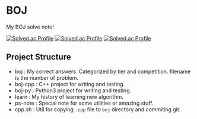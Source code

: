 # BOJ

My BOJ solve note!

[![Solved.ac Profile](https://solvedac-cards-starcea.paring.moe/profile/5tarlight?size=200)](https://solved.ac/5tarlight)
[![Solved.ac Profile](https://solvedac-cards-starcea.paring.moe/problems/5tarlight)](https://solved.ac/5tarlight)
[![Solved.ac Profile](https://solvedac-cards-starcea.paring.moe/tags/5tarlight)](https://solved.ac/5tarlight)

## Project Structure
- boj : My correct answers. Categorized by tier and competition. filename is the number of problem.
- boj-cpp : C++ project for writing and testing.
- boj-py : Python3 project for writing and testing.
- learn : My history of learning new algorithm.
- ps-note : Special note for some utilities or amazing stuff.
- cpp.sh : Util for copying `.cpp` file to `boj` directory and commiting git.
